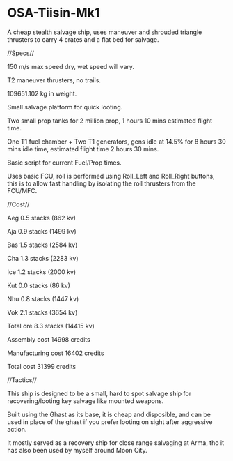 # OSA-Tiisin-Mk1
A cheap stealth salvage ship, uses maneuver and shrouded triangle thrusters to carry 4 crates and a flat bed for salvage.

//Specs//


150 m/s max speed dry, wet speed will vary.

T2 maneuver thrusters, no trails.

109651.102 kg in weight.

Small salvage platform for quick looting.

Two small prop tanks for 2 million prop, 1 hours 10 mins estimated flight time.

One T1 fuel chamber + Two T1 generators, gens idle at 14.5% for 8 hours 30 mins idle time, estimated flight time 2 hours 30 mins.

Basic script for current Fuel/Prop times.

Uses basic FCU, roll is performed using Roll_Left and Roll_Right buttons, this is to allow fast handling by isolating the roll thrusters from the FCU/MFC.

//Cost//


Aeg 0.5 stacks (862 kv)

Aja 0.9 stacks (1499 kv)

Bas 1.5 stacks (2584 kv)

Cha 1.3 stacks (2283 kv)

Ice 1.2 stacks (2000 kv)

Kut 0.0 stacks (86 kv)

Nhu 0.8 stacks (1447 kv)

Vok 2.1 stacks (3654 kv)

Total ore 8.3 stacks (14415 kv)

Assembly cost 14998 credits

Manufacturing cost 16402 credits

Total cost 31399 credits

//Tactics//


This ship is designed to be a small, hard to spot salvage ship for recovering/looting key salvage like mounted weapons.

Built using the Ghast as its base, it is cheap and disposible, and can be used in place of the ghast if you prefer looting on sight after aggressive action.

It mostly served as a recovery ship for close range salvaging at Arma, tho it has also been used by myself around Moon City.
